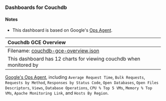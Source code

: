 ### Dashboards for Couchdb

#### Notes

- This dashboard is based on Google's [Ops Agent](https://cloud.google.com/stackdriver/docs/solutions/agents/ops-agent).


|Couchdb GCE Overview|
|:------------------|
|Filename: [couchdb-gce-overview.json](couchdb-gce-overview.json)|
|This dashboard has 12 charts for viewing couchdb when monitored by 
[Google's Ops Agent](https://cloud.google.com/stackdriver/docs/solutions/agents/ops-agent/third-party/couchdb#monitored-metrics), including `Average Request Time`, `Bulk Requests`, `Requests by Method`, `Responses by Status Code`, `Open Databases`, `Open Files Descriptors`, `Views`, `Database Operations`, `CPU % Top 5 VMs`, `Memory % Top VMs`, `Apache Monitoring Link`, and `Hosts By Region`.